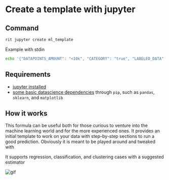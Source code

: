 <!-- markdownlint-disable-file MD013 -->

# Create a template with jupyter

## Command

```bash
rit jupyter create ml_template
```

Example with stdin

```bash
echo '{"DATAPOINTS_AMOUNT": "<10k", "CATEGORY": "true", "LABELED_DATA": "true"}' | jupyter create ml_template --stdin`
```

## Requirements

- [jupyter installed](https://jupyter.org/install)
- [some basic datascience dependencies](https://pip.pypa.io/en/stable/installing/) through `pip`, such as `pandas`, `sklearn`, and `matplotlib`

## How it works

This formula can be useful both for those curious to venture into the machine learning world
and for the more experienced ones. It provides an initial template to work on your data
with step-by-step sections to run a good prediction. Obviously it is meant to be played
around and tweaked with

It supports regression, classification, and clustering cases with a suggested estimator

![gif](https://media.giphy.com/media/hvMGk134I7zO6j2Zkv/giphy.gif)
